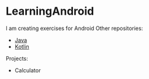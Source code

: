 # LearningAndroid 
I am creating exercises for Android Other repositories: 
- [Java](https://github.com/develooper1994/LearningJava)
- [Kotlin](https://github.com/develooper1994/LearningKotlin)

Projects:
- Calculator
